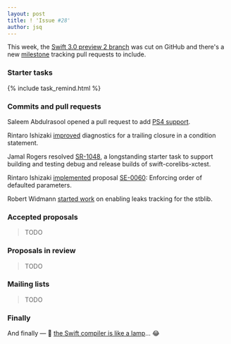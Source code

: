 ```yaml
---
layout: post
title: ! 'Issue #28'
author: jsq
---
```


This week, the [Swift 3.0 preview 2 branch](https://github.com/apple/swift/tree/swift-3.0-preview-2-branch) was cut on GitHub and there's a new [milestone](https://github.com/apple/swift/pulls?q=milestone%3A%22Swift+3.0+Preview+2%22) tracking pull requests to include.

<!--excerpt-->

### Starter tasks

{% include task_remind.html %}

### Commits and pull requests

Saleem Abdulrasool opened a pull request to add [PS4 support](https://github.com/apple/swift/pull/3221).

Rintaro Ishizaki [improved](https://github.com/apple/swift/pull/3184) diagnostics for a trailing closure in a condition statement.

Jamal Rogers resolved [SR-1048](https://bugs.swift.org/browse/SR-1048), a longstanding starter task to support building and testing debug and release builds of swift-corelibs-xctest.

Rintaro Ishizaki [implemented](https://github.com/apple/swift/pull/3246) proposal [SE-0060](https://github.com/apple/swift-evolution/blob/master/proposals/0060-defaulted-parameter-order.md): Enforcing order of defaulted parameters.

Robert Widmann [started work](https://github.com/apple/swift/pull/3178) on enabling leaks tracking for the stblib.

### Accepted proposals

> TODO

### Proposals in review

> TODO

### Mailing lists

> TODO

### Finally

And finally &mdash; 🤔 [the Swift compiler is like a lamp](https://twitter.com/modocache/status/746429457406230528)... 😂
